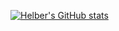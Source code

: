 [![Helber's GitHub stats](https://github-readme-stats.vercel.app/api?username=hbelmiro&show=reviews,prs_merged,prs_merged_percentage&theme=dark)](https://github.com/anuraghazra/github-readme-stats)
